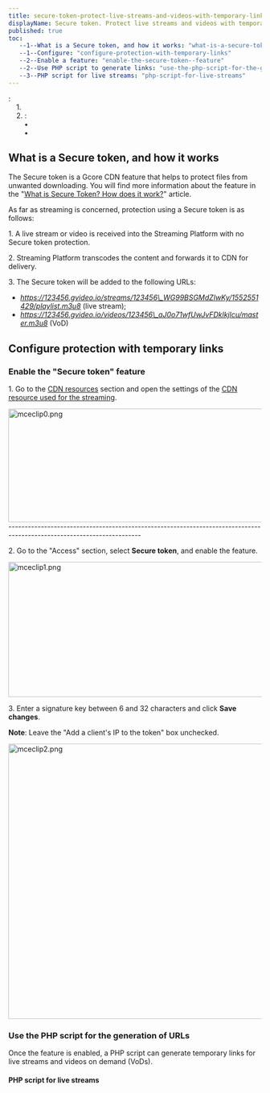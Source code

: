 ```yaml
---
title: secure-token-protect-live-streams-and-videos-with-temporary-links
displayName: Secure token. Protect live streams and videos with temporary links
published: true
toc:
   --1--What is a Secure token, and how it works: "what-is-a-secure-token-and-how-it-works"
   --1--Configure: "configure-protection-with-temporary-links"
   --2--Enable a feature: "enable-the-secure-token--feature"
   --2--Use PHP script to generate links: "use-the-php-script-for-the-generation-of-urls"
   --3--PHP script for live streams: "php-script-for-live-streams"
---
```

  
:  
    1.  
    2. :  
        •  
        •

What is a Secure token, and how it works
----------------------------------------

The Secure token is a Gcore CDN feature that helps to protect files from unwanted downloading. You will find more information about the feature in the "[What is Secure Token? How does it work?](https://www.gcore.com/support/articles/214496445/)" article.

As far as streaming is concerned, protection using a Secure token is as follows:

1\. A live stream or video is received into the Streaming Platform with no Secure token protection.

2\. Streaming Platform transcodes the content and forwards it to CDN for delivery.

3\. The Secure token will be added to the following URLs:

*   _https://123456.gvideo.io/streams/123456\_WG99BSGMdZIwKy/1552551429/playlist.m3u8_ (live stream);
*   _https://123456.gvideo.io/videos/123456\_aJ0o71wfUwJvFDklkjlcu/master.m3u8_ (VoD)

Configure protection with temporary links
-----------------------------------------

### Enable the "Secure token" feature  

1\. Go to the [CDN resources](https://cdn.gcore.com/resources/list) section and open the settings of the [CDN resource used for the streaming](https://www.gcore.com/support/articles/5499359292561/).  

<img src="https://support.gcore.com/hc/article_attachments/13094971331729" alt="mceclip0.png" width="640" height="226">
-----------------------------------------------------------------------------------------------------------------------

2\. Go to the "Access" section, select **Secure token**, and enable the feature.

<img src="https://support.gcore.com/hc/article_attachments/13095035340305" alt="mceclip1.png" width="640" height="269">

3\. Enter a signature key between 6 and 32 characters and click **Save changes**. 

**Note**: Leave the "Add a client's IP to the token" box unchecked.

<img src="https://support.gcore.com/hc/article_attachments/13095149599633" alt="mceclip2.png" width="639" height="548">

### Use the PHP script for the generation of URLs 

Once the feature is enabled, a PHP script can generate temporary links for live streams and videos on demand (VoDs).

#### **PHP script for live streams**

<?php $secret = 'iFCjcO1AhQ'; $vhost = '123456.gvideo.io'; $client\_id = '1'; $stream\_id = '123'; $expires = time() + 10000; $link = "{$client\_id}\_{$stream\_id}\_${secret}\_${expires}\_"; $md5 = md5($link, true); $md5 = base64\_encode($md5); $md5 = strtr($md5, '+/', '-\_'); $md5 = str\_replace('=', '', $md5); $url = "https://{$vhost}/streams/{$client\_id}\_${stream\_id}/${md5}/${expires}/playlist.m3u8"; echo $url; echo "\\n"; 

### PHP script for VoD

<?php  
$secret = 'iFCjcO1AhQ';  
$vhost = '123456.gvideo.io';  
$client\_id = '2';  
$video\_id = 'aJ0o71wfUwJvFcu';  
$expires = time() + 10000;  
$link = "{$client\_id}\_{$video\_id}\_${secret}\_${expires}\_";  
$md5 = md5($link, true);  
$md5 = base64\_encode($md5);  
$md5 = strtr($md5, '+/', '-\_');  
$md5 = str\_replace('=', '', $md5);  
$url = "https://{$vhost}/videos/{$client\_id}\_${video\_id}/${md5}/${expires}/master.m3u8";  
echo $url;  
echo "\\n";

Where you need to substitute your values after the equals in the following lines:

*   _$secret_ — a signature key specified in step 3 of this guide.
*   _$vhost_ — a custom domain of your CDN resource used for the streaming,
*   _$video\_id_ —  slug, an individual parameter in VOD's URL. You will find it in the [Video Hosting](https://streaming.gcore.com/video/list) section when you open the video and go to the export tab. For example, in this URL _https://123456.gvideo.io/videos/123456\_**AHgywxonRd8F9ctX**_, AHgywxonRd8F9ctX is a slug.
*   _$expires_  — URL expiration time (in seconds),
*   _$link_ — token generation schema,
*   _$url_ — URL.
